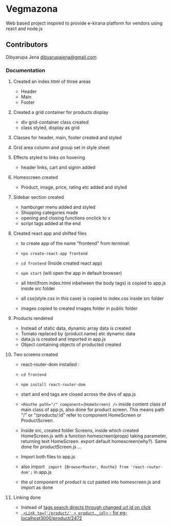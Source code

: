 
# Vegmazona #
Web based project inspired to provide e-kirana platform for vendors using react and node.js




## Contributors ##

Dibyarupa Jena  <dibyarupajena@gmail.com>


### Documentation ###

1. Created an index.html of three areas

    - Header
    - Main
    - Footer


2. Created a grid container for products display

    - div grid-container class created
    - class styled, display as grid


3. Classes for header, main, footer created and styled


4. Grid area column and group set in style sheet

5. Effects styled to links on hovering
    - header links, cart and signin added


6. Homescreen created

    - Product, image, price, rating etc added and styled


7. Sidebar section created

    - hamburger menu added and styled
    - Shopping categories made
    - opening and closing functions onclick to x
    - script tags added at the end


8. Created react app and shifted files

    - to create app of the name "frontend" from terminal:
    - ``` npx create-react-app frontend ```
    
    - ```cd frontend``` (Inside created react app)

    - ```npm start``` (will open the app in default browser)

    - all html(from index.html inbetween the body tags) is copied to app.js inside src folder

    - all css(style.css in this case) is copied to index.css inside src folder

    - images copied to created images folder in public folder




9. Products rendered

    - Instead of static data, dynamic array data is created
    - Tomato replaced by {product.name} etc dynamic data
    - data.js is created and imported in app.js
    - Object containing objects of producted created

10. Two screens created

    - react-router-dom installed : 
    
    - ```cd frontend ```
    
    - ```npm install react-router-dom  ```

    - <BrowserRouter> start and end tags are closed across the divs  of app.js
    - ```<Routhe path="/" component={HomeScreen} />``` inside content class of main class of app.js, also 
    done for product screen. This means path "/" or "/products/:id" refer to component HomeScreen or ProductScreen.
    - Inside src, created folder Screens, inside which created HomeScreen.js with a function 
    homescreen(props) taking parameter, returning text HomeScreen. export default homescreen(why?). Same done for productScreen.js ...
    - Import both files to app.js 
    - also import ``` import {BrowserRouter, Routhe} from 'react-router-dom';``` in app.js
    - the ul component of product is cut pasted into homescreen.js and import as done

11. Linking done
    - Instead of <a href> tags search directs through changed url id on click
    - ```  <Link to={'/product/' + product._id}> ``` - for eg- localhost3000/product/2472    